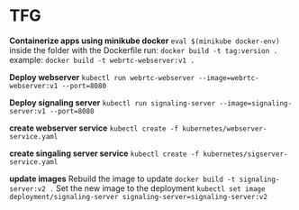 # TFG

**Containerize apps using minikube docker**
`eval $(minikube docker-env)`
inside the folder with the Dockerfile run:
`docker build -t tag:version .`
example:
`docker build -t webrtc-webserver:v1 .`

**Deploy webserver**
`kubectl run webrtc-webserver --image=webrtc-webserver:v1 --port=8080`

**Deploy signaling server**
`kubectl run signaling-server --image=signaling-server:v1 --port=8080`

**create webserver service**
`kubectl create -f kubernetes/webserver-service.yaml`

**create singaling server service**
`kubectl create -f kubernetes/sigserver-service.yaml`

**update images**
Rebuild the image to update
`docker build -t signaling-server:v2 .`
Set the new image to the deployment
`kubectl set image deployment/signaling-server signaling-server=signaling-server:v2`
